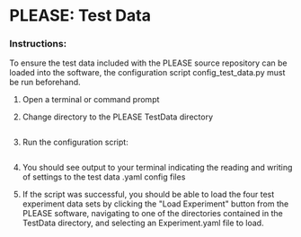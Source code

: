 # PLEASE: Test Data

### Instructions:
To ensure the test data included with the PLEASE source repository can be loaded into the software, the configuration script config_test_data.py must be run beforehand.

1. Open a terminal or command prompt
2. Change directory to the PLEASE TestData directory

     ```cd PATH/TO/PLEASE/TestData/
     ```
3. Run the configuration script:

    ```python config_test_data.py
    ```

4. You should see output to your terminal indicating the reading and writing of settings to the test data .yaml config files
5. If the script was successful, you should be able to load the four test experiment data sets by clicking the "Load Experiment" button from the PLEASE software, navigating to one of the directories contained in the TestData directory, and selecting an Experiment.yaml file to load.
